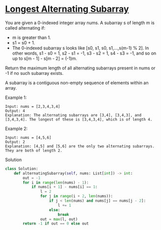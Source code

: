 # [Longest Alternating Subarray](https://leetcode.com/problems/longest-alternating-subarray/description/?envType=list&envId=eiocrakj)

You are given a 0-indexed integer array nums. A subarray s of length m is called alternating if:

- m is greater than 1.
- s1 = s0 + 1.
- The 0-indexed subarray s looks like [s0, s1, s0, s1,...,s(m-1) % 2]. In other words, 
s1 - s0 = 1, s2 - s1 = -1, s3 - s2 = 1, s4 - s3 = -1, and so on up to s[m - 1] - s[m - 2] = (-1)m.

Return the maximum length of all alternating subarrays present in nums or -1 if no such subarray exists.

A subarray is a contiguous non-empty sequence of elements within an array.

Example 1:
```
Input: nums = [2,3,4,3,4]
Output: 4
Explanation: The alternating subarrays are [3,4], [3,4,3], and [3,4,3,4]. The longest of these is [3,4,3,4], which is of length 4.
```
Example 2:
```
Input: nums = [4,5,6]
Output: 2
Explanation: [4,5] and [5,6] are the only two alternating subarrays. They are both of length 2.
```
Solution
```python
class Solution:
    def alternatingSubarray(self, nums: List[int]) -> int:
        out = -1
        for i in range(len(nums) - 1):
            if nums[i + 1] - nums[i] == 1:
                l = 2
                for j in range(i + 2, len(nums)):
                    if j < len(nums) and nums[j] == nums[j - 2]:
                        l += 1
                    else:
                        break
                out = max(l, out)
        return -1 if out == 0 else out
```